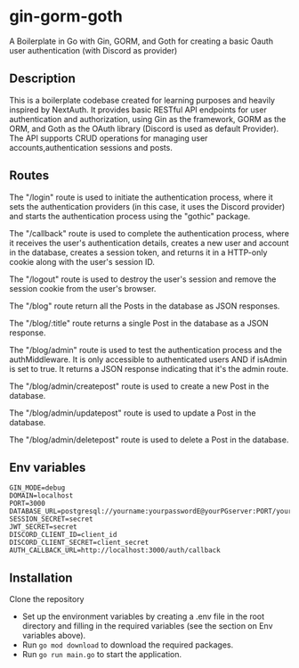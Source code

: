 # gin-gorm-goth
A Boilerplate in Go with Gin, GORM, and Goth for creating a basic Oauth user authentication (with Discord as provider)

## Description

This is a boilerplate codebase created for learning purposes and heavily inspired by NextAuth. It provides basic RESTful API endpoints for user authentication and authorization, using Gin as the framework, GORM as the ORM, and Goth as the OAuth library (Discord is used as default Provider). The API supports CRUD operations for managing user accounts,authentication sessions and posts.

## Routes

The "/login" route is used to initiate the authentication process, where it sets the authentication providers (in this case, it uses the Discord provider) and starts the authentication process using the "gothic" package.

The "/callback" route is used to complete the authentication process, where it receives the user's authentication details, creates a new user and account in the database, creates a session token, and returns it in a HTTP-only cookie along with the user's session ID.

The "/logout" route is used to destroy the user's session and remove the session cookie from the user's browser.

The "/blog" route return all the Posts in the database as JSON responses.

The "/blog/:title" route returns a single Post in the database as a JSON response.

The "/blog/admin" route is used to test the authentication process and the authMiddleware. It is only accessible to authenticated users AND if isAdmin is set to true. It returns a JSON response indicating that it's the admin route.

The "/blog/admin/createpost" route is used to create a new Post in the database. 

The "/blog/admin/updatepost" route is used to update a Post in the database.

The "/blog/admin/deletepost" route is used to delete a Post in the database.


## Env variables

```
GIN_MODE=debug
DOMAIN=localhost
PORT=3000
DATABASE_URL=postgresql://yourname:yourpasswordE@yourPGserver:PORT/yourdb
SESSION_SECRET=secret
JWT_SECRET=secret
DISCORD_CLIENT_ID=client_id
DISCORD_CLIENT_SECRET=client_secret
AUTH_CALLBACK_URL=http://localhost:3000/auth/callback

```

## Installation

Clone the repository

- Set up the environment variables by creating a .env file in the root directory and filling in the required variables (see the section on Env variables above).
- Run `go mod download` to download the required packages.
- Run `go run main.go` to start the application.